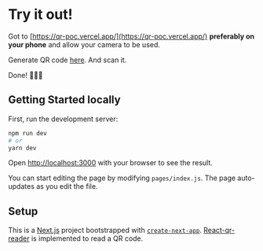 # Try it out!

Got to [https://qr-poc.vercel.app/](https://qr-poc.vercel.app/) __preferably on your phone__ and allow your camera to be used. 

Generate QR code [here](https://rosskhanas.github.io/react-qr-code/). And scan it.

Done! 🎉🎉🎉

## Getting Started locally

First, run the development server:

```bash
npm run dev
# or
yarn dev
```

Open [http://localhost:3000](http://localhost:3000) with your browser to see the result.

You can start editing the page by modifying `pages/index.js`. The page auto-updates as you edit the file.

## Setup

This is a [Next.js](https://nextjs.org/) project bootstrapped with [`create-next-app`](https://github.com/vercel/next.js/tree/canary/packages/create-next-app).
[React-qr-reader](https://www.npmjs.com/package/react-qr-reader) is implemented to read a QR code.
